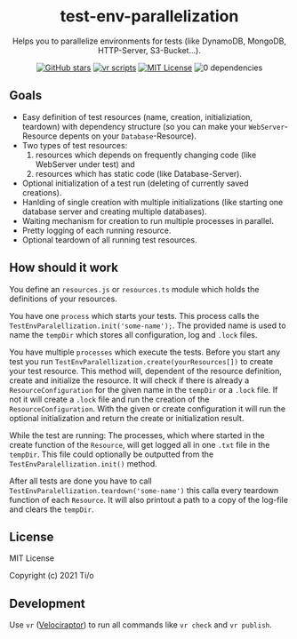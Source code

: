 <h1 align="center">
  test-env-parallelization
</h1>
<p align="center">
  Helps you to parallelize environments for tests (like DynamoDB, MongoDB, HTTP-Server, S3-Bucket...).
</p>

<p align="center">
 <a href="https://github.com/tiloio/test-env-parallelization"><img alt="GitHub stars" src="https://img.shields.io/github/stars/tiloio/test-env-parallelization?logo=github"></a>
 <a href="#badge"><img alt="vr scripts" src="https://badges.velociraptor.run/flat.svg"/></a>
 <a href="LICENSE"><img alt="MIT License" src="https://img.shields.io/badge/license-MIT-success"/></a>
 <img alt="0 dependencies" src="https://img.shields.io/badge/dependencies-0-success"/>
</p>

## Goals

- Easy definition of test resources (name, creation, initializiation, teardown) with dependency structure (so you can make your `WebServer`-Resource depents on your `Database`-Resource).
- Two types of test resources: 
  1. resources which depends on frequently changing code (like WebServer under test) and 
  2. resources which has static code (like Database-Server). 
- Optional initialization of a test run (deleting of currently saved creations).
- Hanlding of single creation with multiple initializations (like starting one database server and creating multiple databases).
- Waiting mechanism for creation to run multiple processes in parallel.
- Pretty logging of each running resource.
- Optional teardown of all running test resources.

## How should it work

You define an `resources.js` or `resources.ts` module which holds the definitions of your resources.

You have one `process` which starts your tests. This process calls the `TestEnvParalellization.init('some-name');`. The provided name is used to name the `tempDir` which stores all configuration, log and `.lock` files.

You have multiple `processes` which execute the tests. Before you start any test you run `TestEnvParalellization.create(yourResources[])` to create your test resource. This method will, dependent of the resource definition, create and initialize the resource. It will check if there is already a `ResourceConfiguration` for the given name in the `tempDir` or a `.lock` file. If not it will create a `.lock` file and run the creation of the `ResourceConfiguration`. With the given or create configuration it will run the optional initialization and return the create or initialization result.

While the test are running: The processes, which where started in the create function of the `Resource`, will get logged all in one `.txt` file in the `tempDir`. This file could optionally be outputted from the `TestEnvParalellization.init()` method. 

After all tests are done you have to call `TestEnvParalellization.teardown('some-name')` this calla every teardown function of each `Resource`. It will also printout a path to a copy of the log-file and clears the `tempDir`.
  

## License

MIT License

Copyright (c) 2021 Ti/o

## Development

Use `vr` ([Velociraptor](https://velociraptor.run/)) to run all commands like `vr check` and `vr publish`.
